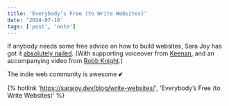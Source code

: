 ```yaml
---
title: 'Everybody’s Free (to Write Websites)'
date: '2024-07-18'
tags: ['post', 'note']
---
```


If anybody needs some free advice on how to build websites, Sara Joy has got it [absolutely nailed](https://sarajoy.dev/blog/write-websites/). (With supporting voiceover from [Keenan](https://gkeenan.co/), and an accompanying video from [Robb Knight](https://rknight.me/).)

The indie web community is awesome 💕

{% hotlink 'https://sarajoy.dev/blog/write-websites/', 'Everybody’s Free (to Write Websites)' %}
